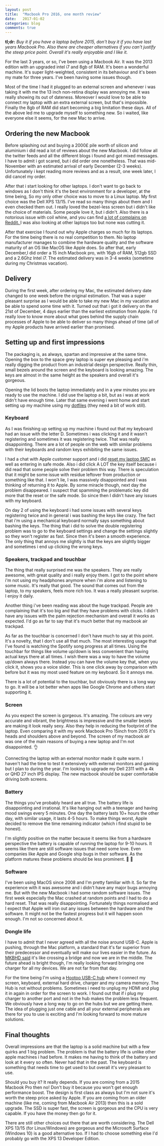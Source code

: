 ```yaml
---
layout: post
title:  "Macbook Pro 2016, one month review"
date:   2017-01-02
categories: blog
comments: true
---
```

**tl;dr:** _Buy it if you have a laptop before 2015, don't buy it if you have last years Macbook Pro. Also there are cheaper alternatives if you can't justify the steep price point. Overall it's really enjoyable and I like it._

For the last 3 years, or so, I've been using a Macbook Air. It was the 2013 edition with an upgraded intel i7 and 8gb of RAM. It's been a wonderful machine. It's super light-weighted, consistent in its behaviour and it's been my mate for three years. I've been having some issues though.

Most of the time I had it plugged to an external screen and whenever i was taking it with me the 13 inch non-retina display was annoying me. It was really showing its out of dateness. Moreover I would love to be able to connect my laptop with an extra external screen, but that's impossible. Finally the 8gb of RAM did start becoming a big limitation these days. All of the above led me to upgrade myself to something new. So i waited, like everyone else it seems, for the new Mac to arrive.

## Ordering the new Macbook
Before splashing out and buying a 2000£ pile worth of silicon and aluminium i did read a lot of reviews about the new Macbook. I did follow all the twitter feeds and all the different blogs i found and  got mixed messages. I have to admit i got scared, but i did order one nonetheless. That was mid-November with an estimated arrival of early December (2-3 weeks). Unfortunately i kept reading more reviews and as a result, one week later, I did cancel my order.

After that i start looking for other laptops. I don't want to go back to windows as I don't think it's the best environment for a developer, at the time being, So my only other choice was to move to a Linux laptop. My first choice was the Dell XPS 13/15. I've read so many things about them and I even checked them out. I really loved the bezel-less screen but i didn't like the choice of materials. Some people love it, but i didn't. Also there is a notorious issue with coil whine, and you can find  [a lot of complains on Reddit. ](https://www.reddit.com/r/Dell/search?q=coil+whine&restrict_sr=on)  I was also looking at other laptops too but none was cutting it.

After that exercise I found out why Apple charges so much for its laptops. For the time being there is no real competition to them. No laptop manufacturer manages to combine the hardware quality and the software maturity of an OS like MacOS like Apple does. So after that, early December,I did order a 15 inch Macbook pro, with 16gb of RAM, 512gb SSD and a 2.6Ghz Intel i7. The estimated delivery was in 3-4 weeks (sometime during my Christmas vacation).

## Delivery
During the first week, after ordering my Mac, the estimated delivery date changed to one week before the original estimation. That was a super pleasant surprise as I would be able to take my new Mac in my vacation and be able to spend some time with it. Turned out that i got it delivery on the 21st of December, 4 days earlier than the earliest estimation from Apple. I'd really love to know more about what goes behind the supply chain processes of Apple to be able to deliver so many things ahead of time (all of my Apple products have arrived earlier than promised.

## Setting up and first impressions
The packaging is, as always, spartan and impressive at the same time. Opening the box to the space grey  laptop is super eye pleasing and i'm really digging the product from an industrial design perspective. Really thin, small bezels around the screen and the keyboard is looking amazing. The keys are almost in the same height as the speakers and overall it's gorgeous.

Opening the lid boots the laptop immediately and in a yew minutes you are ready to use the machine. I did use the laptop a bit, but as i was at work didn't have enough time. Later that same evening i went home and start setting up my machine using my [dotfiles](https://github.com/skywritergr/dotfiles) (they need a bit of work still).

### Keyboard
As I was finishing up setting up my machine i found out that my keyboard had an issue with the letter D. Sometimes i was clicking it and it wasn't registering and sometimes it was registering twice. That was really disappointing. There are a lot of people on the web with similar problems with their keyboards and random keys exhibiting the same issues.

I had a chat with Apple customer support and i did [reset my laptop SMC](https://support.apple.com/en-us/HT201295) as well as entering in safe mode. Also i did click A LOT the key itself because i did read that some people solve their problem this way. There is speculation that it might be some issue with residue leftover from production or something like that. I won't lie, I was massively disappointed and I was thinking of returning it to Apple. By some miracle though, next day the problem disappeared. I suspect that spamming the problematic key did more that the reset or the safe mode. So since then I didn't have any issues with my keyboard.

On day 2 of using the keyboard i had some issues with several keys registering twice and in general i was bashing the keys like crazy. The fact that i'm using a mechanical keyboard normally says something about bashing the keys. The thing that i did to solve the double registering problem was to go to the keyboard settings and change the settings slightly so they won't register as fast. Since then it's been a smooth experience. The only thing that annoys me slightly is that the keys are slightly bigger and sometimes i end up clicking the wrong keys.

### Speakers, trackpad and touchbar
The thing that really surprised me was the speakers. They are really awesome, with great quality and i really enjoy them. I got to the point where i'm not using my headphones anymore when i'm alone and listening to some music. It's really that good. The sound that comes out from the laptop, to my speakers, feels more rich too. It was a really pleasant surprise. I enjoy it daily.

Another thing i've been reading was about the huge trackpad. People are complaining that it's too big and that they have problems with clicks. I didn't have any issues with the palm rejection mechanism and overall it works as expected. I'd go as far to say that it's much better that my macbook air trackpad.

As far as the touchbar is concerned I don't have much to say at this point. It's a novelty, that I don't use all that much. The most interesting usage that I've found is watching the Spotify song progress at all times. Using the touchbar for things like volume up/down is less convenient than having actual keys there at all times. I wish there was a way to have the volume up/down always there. Instead you can have the volume key that, when you click it, shows you a voice slider. This is one click away by comparison with before but it was my most used feature on my keyboard. So it annoys me.

There is a lot of potential to the touchbar, but obviously there is a long way to go. It will be a lot better when apps like Google Chrome and others start supporting it.

### Screen
As you expect the screen is gorgeous. It's amazing. The colours are very accurate and vibrant, the brightness is impressive and the smaller bezels are making it look really sexy. Also they help in reducing the footprint of the laptop. Even comparing it with my work Macbook Pro 15inch from 2015 it's heads and shoulders above and beyond. The screen of my macbook air was one of the main reasons of buying a new laptop and I'm not disappointed. 👌

Connecting the laptop with an external monitor made it quite warm. I haven't had the time to test it extensively with external monitors and gaming but I plan to during the year. I'm looking to upgrade my Dell 2311 with a 4k or QHD 27 inch IPS display. The new macbook should be super comfortable driving both screens.

### Battery
The things you've probably heard are all true. The battery life is disappointing and irrational. It's like hanging out with a teenager and having mood swings every 5 minutes. One day the battery lasts 10+ hours the other day, with similar usage, it lasts 4-5 hours. To make things worst, Apple decided to remove the time remaining indicator (which i find stupid to be honest).

I'm slightly positive on the matter because it seems like from a hardware perspective the battery is capable of running the laptop for 9-10 hours. It seems like there are still software issues that need some love. Even companies like Apple and Google ship bugs in their software. As the platform matures these problems should be less prominent. 🤞 🤞

### Software
I've been using MacOS since 2008 and I'm pretty familiar with it. So far the experience with it was awesome and i didn't have any major bugs annoying me. But with the new Macbook i had some random software issues. The first week especially the Mac crashed at random points and I had to do a hard reset. That was really disappointing. Fortunately things normalised and I expect that Apple will iron out any issues between the hardware and the software. It might not be the fastest progress but it will happen soon enough. I'm not so concerned about it.

### Dongle life
I have to admit that I never agreed with all the noise around USB-C. Apple is pushing, through the Mac platform, a standard that it's far superior from their predecessor and eventually will make our lives easier in the future. As [MKBHD said](https://www.youtube.com/watch?v=eFLTXiT5Rso&t=0s) it's like crossing a bridge and now we are in the middle. The future ahead is bright though, I'm really looking forward bringing one charger for all my devices. We are not far from that day.

For the time being I'm using a [Hootoo USB-C hub](https://www.amazon.co.uk/gp/product/B01KJ1HEV2/ref=oh_aui_detailpage_o02_s00?ie=UTF8&psc=1)  where I connect my screen, keyboard, external hard drive, charger and my camera memory. The Hub is not without problems. Sometimes i need to unplug my HDMI and plug it in again in order for the screen to work. I found out that if i plug my charger to another port and not in the hub makes the problem less frequent. We obviously have a long way to go on the hubs but we are getting there. The idea of plugging just one cable and all your external peripherals are there for you to use is exciting and I'm looking forward to more mature solutions.

## Final thoughts
Overall impressions are that the laptop is a solid machine but with a few quirks and 1 big problem. The problem is that the battery life is unlike other apple machines i had before. It makes me having to think of the battery and look at it every so often. Never had that in the past. The keyboard is something that needs time to get used to but overall it's very pleasant to use.

Should you buy it? It really depends. If you are coming from a 2015 Macbook Pro then no! Don't buy it because you won't get enough performance boost. The design is first class as always but I'm not sure it's worth the steep price asked by Apple. If you are coming from an older machine (like me, coming from Macbook Air 2013) then this is a sold upgrade. The SSD is super fast, the screen is gorgeous and the CPU is very capable. If you have the money then go for it.

There are still other choices out there that are worth considering. The Dell XPS 13/15 (for Linux/Windows) are gorgeous and the Microsoft Surface (Windows 10) is a good alternative too. If I had to choose something else I'd probably go with the XPS 13 Developer Edition.
